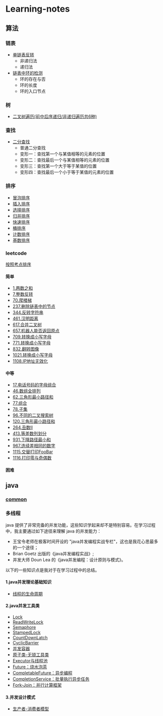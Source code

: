 # Learning-notes

## 算法
### 链表
- [单链表反转](https://github.com/lidonggg/Learning-notes/blob/master/algorithm/src/main/java/com/lidong/algorithm/linkedlist/LinkedListReserve.java)
  - 非递归法
  - 递归法
- [链表中环的检测](https://github.com/lidonggg/Learning-notes/blob/master/algorithm/src/main/java/com/lidong/algorithm/linkedlist/LinkedListCircle.java)
  - 环的存在与否
  - 环的长度
  - 环的入口节点
### 树
- [二叉树遍历(前中后序递归/非递归遍历共6种)](https://github.com/lidonggg/Learning-notes/blob/master/algorithm/src/main/java/com/lidong/algorithm/tree/binarytree/TreeTraverse.java)
### 查找
- [二分查找](https://github.com/lidonggg/Learning-notes/blob/master/notes/algorithm/二分查找.md)
  - 普通二分查找
  - 变形一：查找第一个与某值相等的元素的位置
  - 变形二：查找最后一个与某值相等的元素的位置
  - 变形三：查找第一个大于等于某值的位置
  - 变形四：查找最后一个小于等于某值的元素的位置
### 排序
- [冒泡排序](https://github.com/lidonggg/Learning-notes/blob/master/algorithm/src/main/java/com/lidong/algorithm/sort/BubbleSort.java)
- [插入排序](https://github.com/lidonggg/Learning-notes/blob/master/algorithm/src/main/java/com/lidong/algorithm/sort/InsertSort.java)
- [选择排序](https://github.com/lidonggg/Learning-notes/blob/master/algorithm/src/main/java/com/lidong/algorithm/sort/SelectSort.java)
- [归并排序](https://github.com/lidonggg/Learning-notes/blob/master/algorithm/src/main/java/com/lidong/algorithm/sort/MergeSort.java)
- [快速排序](https://github.com/lidonggg/Learning-notes/blob/master/algorithm/src/main/java/com/lidong/algorithm/sort/QuickSort.java)
- [桶排序](https://github.com/lidonggg/Learning-notes/blob/master/algorithm/src/main/java/com/lidong/algorithm/sort/BucketSort.java)
- [计数排序](https://github.com/lidonggg/Learning-notes/blob/master/algorithm/src/main/java/com/lidong/algorithm/sort/CountingSort.java)
- [基数排序](https://github.com/lidonggg/Learning-notes/blob/master/algorithm/src/main/java/com/lidong/algorithm/sort/RadixSort.java)
### leetcode
[按照考点排序](https://github.com/lidonggg/Learning-notes/blob/master/notes/algorithm/leetcode/by-knowledge.md)

#### 简单
- [1.两数之和](https://github.com/lidonggg/Learning-notes/blob/master/algorithm/src/main/java/com/lidong/algorithm/leetcode/easy/TwoSum1.java)
- [7.整数反转](https://github.com/lidonggg/Learning-notes/blob/master/algorithm/src/main/java/com/lidong/algorithm/leetcode/easy/ReverseSignedInt7.java)
- [70.爬楼梯](https://github.com/lidonggg/Learning-notes/blob/master/algorithm/src/main/java/com/lidong/algorithm/leetcode/easy/dynamic/ClimbStairs70.java)
- [237.删除链表中的节点](https://github.com/lidonggg/Learning-notes/blob/master/algorithm/src/main/java/com/lidong/algorithm/leetcode/easy/DeleteNode237.java)
- [344.反转字符串](https://github.com/lidonggg/Learning-notes/blob/master/algorithm/src/main/java/com/lidong/algorithm/leetcode/easy/ReverseString344.java)
- [461.汉明距离](https://github.com/lidonggg/Learning-notes/blob/master/algorithm/src/main/java/com/lidong/algorithm/leetcode/easy/HamMingDistance461.java)
- [617.合并二叉树](https://github.com/lidonggg/Learning-notes/blob/master/algorithm/src/main/java/com/lidong/algorithm/leetcode/easy/MergeTrees617.java)
- [657.机器人能否返回原点](https://github.com/lidonggg/Learning-notes/blob/master/algorithm/src/main/java/com/lidong/algorithm/leetcode/easy/JudgeCircle657.java)
- [709.转换成小写字母](https://github.com/lidonggg/Learning-notes/blob/master/algorithm/src/main/java/com/lidong/algorithm/leetcode/easy/ToLowerCase709.java)
- [771.转换成小写字母](https://github.com/lidonggg/Learning-notes/blob/master/algorithm/src/main/java/com/lidong/algorithm/leetcode/easy/NumJewelsInStones771.java)
- [832.翻转图像](https://github.com/lidonggg/Learning-notes/blob/master/algorithm/src/main/java/com/lidong/algorithm/leetcode/easy/FlipAndInvertImage832.java)
- [1021.转换成小写字母](https://github.com/lidonggg/Learning-notes/blob/master/algorithm/src/main/java/com/lidong/algorithm/leetcode/easy/RemoveOuterParentheses1021.java)
- [1108.IP地址无效化](https://github.com/lidonggg/Learning-notes/blob/master/algorithm/src/main/java/com/lidong/algorithm/leetcode/easy/InvalidateIpAddr1108.java)
#### 中等
- [17.电话号码的字母组合](https://github.com/lidonggg/Learning-notes/blob/master/algorithm/src/main/java/com/lidong/algorithm/leetcode/middling/LetterCombinations17.java)
- [46.数组全排列](https://github.com/lidonggg/Learning-notes/blob/master/algorithm/src/main/java/com/lidong/algorithm/leetcode/middling/FullyArrange46.java)
- [62.三角形最小路径和](https://github.com/lidonggg/Learning-notes/blob/master/notes/algorithm/leetcode/dynamic/62-不同路径.md)
- [77.组合](https://github.com/lidonggg/Learning-notes/blob/master/algorithm/src/main/java/com/lidong/algorithm/leetcode/middling/Combine77.java)
- [78.子集](https://github.com/lidonggg/Learning-notes/blob/master/algorithm/src/main/java/com/lidong/algorithm/leetcode/middling/Subsets78.java)
- [96.不同的二叉搜索树](https://github.com/lidonggg/Learning-notes/blob/master/algorithm/src/main/java/com/lidong/algorithm/leetcode/middling/dynamic/NumSearchTrees96.java)
- [120.三角形最小路径和](https://github.com/lidonggg/Learning-notes/blob/master/notes/algorithm/leetcode/dynamic/120-三角形最小路径和.md)
- [264.丑数Ⅱ](https://github.com/lidonggg/Learning-notes/blob/master/algorithm/src/main/java/com/lidong/algorithm/leetcode/middling/dynamic/NthUglyNumber264.java)
- [413.等差数列划分](https://github.com/lidonggg/Learning-notes/blob/master/algorithm/src/main/java/com/lidong/algorithm/leetcode/middling/dynamic/NumberOfArithmeticSlices413.java)
- [931.下降路径最小和](https://github.com/lidonggg/Learning-notes/blob/master/algorithm/src/main/java/com/lidong/algorithm/leetcode/middling/dynamic/MinFallingPathSum931.java)
- [967.连续差相同的数字](https://github.com/lidonggg/Learning-notes/blob/master/algorithm/src/main/java/com/lidong/algorithm/leetcode/middling/dynamic/NumsSameConsecDiff967.java)
- [1115.交替打印FooBar](https://github.com/lidonggg/Learning-notes/blob/master/algorithm/src/main/java/com/lidong/algorithm/leetcode/middling/concurrent/FooBar1115.java)
- [1116.打印零与奇偶数](https://github.com/lidonggg/Learning-notes/blob/master/algorithm/src/main/java/com/lidong/algorithm/leetcode/middling/concurrent/ZeroEvenOdd1116.java)
#### 困难

## java
### [common](https://github.com/lidonggg/Learning-notes/blob/master/notes/java/common)
### 多线程
java 提供了非常完备的并发功能，这些知识学起来却不是特别容易。在学习过程中，我主要通过如下途径来理解 java 的并发能力：

- 王宝令老师在极客时间开设的 "java并发编程实战专栏"，这也是我花心思最多的一个途径；
- Brian Goetz 出版的《java并发编程实战》;
- 并发大师 Doun Lea 的《java并发编程：设计原则与模式》。

以下的一些知识点是我对于在学习过程中的总结。

#### 1.java并发理论基础知识
- [线程的生命周期](https://github.com/lidonggg/Learning-notes/blob/master/notes/java/concurrent/线程的生命周期.md)
#### 2.java并发工具类
- [Lock](https://github.com/lidonggg/Learning-notes/blob/master/notes/java/concurrent/Lock.md)
- [ReadWriteLock](https://github.com/lidonggg/Learning-notes/blob/master/notes/java/concurrent/ReadWriteLock.md)
- [Semaphore](https://github.com/lidonggg/Learning-notes/blob/master/notes/java/concurrent/Semaphore.md)
- [StampedLock](https://github.com/lidonggg/Learning-notes/blob/master/notes/java/concurrent/StampedLock.md)
- [CountDownLatch](https://github.com/lidonggg/Learning-notes/blob/master/notes/java/concurrent/CountDownLatch.md)
- [CyclicBarrier](https://github.com/lidonggg/Learning-notes/blob/master/notes/java/concurrent/CyclicBarrier.md)
- [并发容器](https://github.com/lidonggg/Learning-notes/blob/master/notes/java/concurrent/并发容器.md)
- [原子类-无锁工具类](https://github.com/lidonggg/Learning-notes/blob/master/notes/java/concurrent/原子类-无锁工具类.md)
- [Executor与线程池](https://github.com/lidonggg/Learning-notes/blob/master/notes/java/concurrent/Executor与线程池.md)
- [Future：烧水泡茶](https://github.com/lidonggg/Learning-notes/blob/master/notes/java/concurrent/Future-烧水泡茶.md)
- [CompletableFuture：异步编程](https://github.com/lidonggg/Learning-notes/blob/master/notes/java/concurrent/CompletableFuture：异步编程.md)
- [CompletionService：批量执行异步任务](https://github.com/lidonggg/Learning-notes/blob/master/notes/java/concurrent/CompletionService：批量执行异步任务.md)
- [Fork-Join：并行计算框架](https://github.com/lidonggg/Learning-notes/blob/master/notes/java/concurrent/Fork-Join：并行计算框架.md)
#### 3.并发设计模式
- [生产者-消费者模型](https://github.com/lidonggg/Learning-notes/blob/master/notes/java/concurrent/producer-consumer.md)
